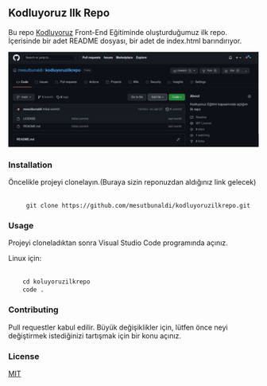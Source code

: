 ## Kodluyoruz Ilk Repo

Bu repo [Kodluyoruz]() Front-End Eğitiminde oluşturduğumuz ilk repo. İçerisinde bir adet README dosyası, bir adet de index.html barındırıyor.

![](https://github.com/mesutbunaldi/kodluyoruzilkrepo/blob/main/kodluyoruz.png?raw=true)

### Installation
Öncelikle projeyi clonelayın.(Buraya sizin reponuzdan aldığınız link gelecek)
``` 

     git clone https://github.com/mesutbunaldi/kodluyoruzilkrepo.git

```
### Usage
Projeyi cloneladıktan sonra Visual Studio Code programında açınız.

Linux için:

```

	cd koluyoruzilkrepo
	code .

```
### Contributing
Pull requestler kabul edilir. Büyük değişiklikler için, lütfen önce neyi değiştirmek istediğinizi tartışmak için bir konu açınız.
### License
[MIT]()

